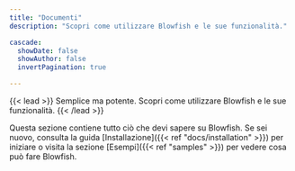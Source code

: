 ```yaml
---
title: "Documenti"
description: "Scopri come utilizzare Blowfish e le sue funzionalità."

cascade:
  showDate: false
  showAuthor: false
  invertPagination: true

---
```

{{< lead >}}
Semplice ma potente. Scopri come utilizzare Blowfish e le sue funzionalità.
{{< /lead >}}

Questa sezione contiene tutto ciò che devi sapere su Blowfish. Se sei nuovo, consulta la guida [Installazione]({{< ref "docs/installation" >}}) per iniziare o visita la sezione [Esempi]({{< ref "samples" >}}) per vedere cosa può fare Blowfish.